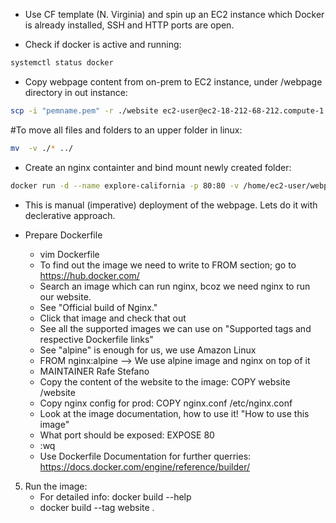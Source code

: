 - Use CF template (N. Virginia) and spin up an EC2 instance which Docker is already installed, SSH and HTTP ports are open.

- Check if docker is active and running:

```bash
systemctl status docker
```

- Copy webpage content from on-prem to EC2 instance, under /webpage directory in out instance:

```bash
scp -i "pemname.pem" -r ./website ec2-user@ec2-18-212-68-212.compute-1.amazonaws.com:/home/ec2-user
```

#To move all files and folders to an upper folder in linux:

```bash
mv  -v ./* ../
```

- Create an nginx containter and bind mount newly created folder:

```bash
docker run -d --name explore-california -p 80:80 -v /home/ec2-user/webpage:/usr/share/nginx/html nginx
```

- This is manual (imperative) deployment of the webpage. Lets do it with declerative approach.

- Prepare Dockerfile
    * vim Dockerfile
    * To find out the image we need to write to FROM section; go to https://hub.docker.com/
    * Search an image which can run nginx, bcoz we need nginx to run our website.
    * See "Official build of Nginx."
    * Click that image and check that out
    * See all the supported images we can use on "Supported tags and respective Dockerfile links"
    * See "alpine" is enough for us, we use Amazon Linux
    * FROM nginx:alpine --> We use alpine image and nginx on top of it
    * MAINTAINER Rafe Stefano <email>
    * Copy the content of the website to the image: COPY website /website
    * Copy nginx config for prod: COPY nginx.conf /etc/nginx.conf
    * Look at the image documentation, how to use it! "How to use this image"
    * What port should be exposed: EXPOSE 80
    * :wq
    * Use Dockerfile Documentation for further querries: https://docs.docker.com/engine/reference/builder/
5. Run the image:
    * For detailed info: docker build --help
    * docker build --tag website .